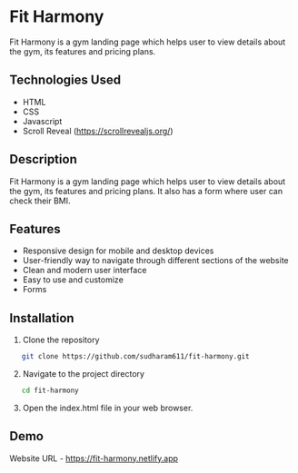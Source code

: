 # Fit Harmony
Fit Harmony is a gym landing page which helps user to view details about the gym, its features and pricing plans.

## Technologies Used
- HTML
- CSS
- Javascript
- Scroll Reveal (https://scrollrevealjs.org/)

## Description
  Fit Harmony is a gym landing page which helps user to view details about the gym, its features and pricing plans. It also has a form where user can check their BMI.

## Features

- Responsive design for mobile and desktop devices
- User-friendly way to navigate through different sections of the website
- Clean and modern user interface
- Easy to use and customize
- Forms

## Installation

1. Clone the repository
```bash
   git clone https://github.com/sudharam611/fit-harmony.git
```

2. Navigate to the project directory
```bash
   cd fit-harmony
```

3. Open the index.html file in your web browser.

## Demo

Website URL - https://fit-harmony.netlify.app
